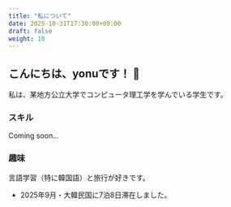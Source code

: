 ```yaml
---
title: "私について"
date: 2025-10-31T17:30:00+09:00
draft: false
weight: 10
---
```


## こんにちは、yonuです！ 👋

私は、某地方公立大学でコンピュータ理工学を学んでいる学生です。

### スキル
Coming soon...

### 趣味
言語学習（特に韓国語）と旅行が好きです。
* 2025年9月・大韓民国に7泊8日滞在しました。